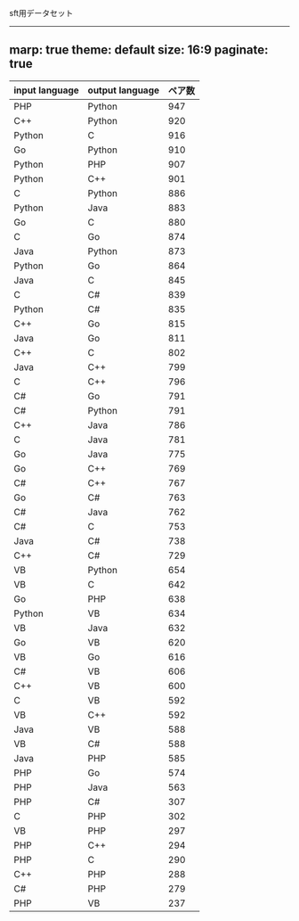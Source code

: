 sft用データセット

---
marp: true
theme: default
size: 16:9
paginate: true
---



| input language | output language | ペア数 |
|----------|----------|---------|
| PHP | Python | 947 |
| C++ | Python | 920 |
| Python | C | 916 |
| Go | Python | 910 |
| Python | PHP | 907 |
| Python | C++ | 901 |
| C | Python | 886 |
| Python | Java | 883 |
| Go | C | 880 |
| C | Go | 874 |
| Java | Python | 873 |
| Python | Go | 864 |
| Java | C | 845 |
| C | C# | 839 |
| Python | C# | 835 |
| C++ | Go | 815 |
| Java | Go | 811 |
| C++ | C | 802 |
| Java | C++ | 799 |
| C | C++ | 796 |
| C# | Go | 791 |
| C# | Python | 791 |
| C++ | Java | 786 |
| C | Java | 781 |
| Go | Java | 775 |
| Go | C++ | 769 |
| C# | C++ | 767 |
| Go | C# | 763 |
| C# | Java | 762 |
| C# | C | 753 |
| Java | C# | 738 |
| C++ | C# | 729 |
| VB | Python | 654 |
| VB | C | 642 |
| Go | PHP | 638 |
| Python | VB | 634 |
| VB | Java | 632 |
| Go | VB | 620 |
| VB | Go | 616 |
| C# | VB | 606 |
| C++ | VB | 600 |
| C | VB | 592 |
| VB | C++ | 592 |
| Java | VB | 588 |
| VB | C# | 588 |
| Java | PHP | 585 |
| PHP | Go | 574 |
| PHP | Java | 563 |
| PHP | C# | 307 |
| C | PHP | 302 |
| VB | PHP | 297 |
| PHP | C++ | 294 |
| PHP | C | 290 |
| C++ | PHP | 288 |
| C# | PHP | 279 |
| PHP | VB | 237 |
